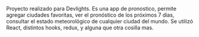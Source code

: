 Proyecto realizado para Devlights. Es una app de pronostico, permite agregar ciudades favoritas, ver el pronóstico de los próximos 7 dias, consultar el estado meteorológico de cualquier ciudad del mundo. 
Se utilizó React, distintos hooks, redux, y alguna que otra cosilla mas. 
